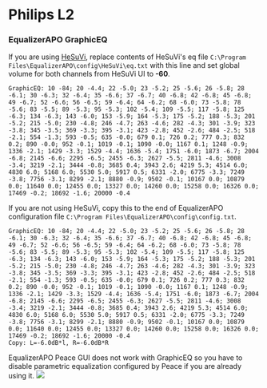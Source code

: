 # Philips L2
### EqualizerAPO GraphicEQ
If you are using [HeSuVi](https://sourceforge.net/projects/hesuvi/), replace contents of HeSuVi's eq file `C:\Program Files\EqualizerAPO\config\HeSuVi\eq.txt` with this line and set global volume for both channels from HeSuVi UI to **-60**.
```
GraphicEQ: 10 -84; 20 -4.4; 22 -5.0; 23 -5.2; 25 -5.6; 26 -5.8; 28 -6.1; 30 -6.3; 32 -6.4; 35 -6.6; 37 -6.7; 40 -6.8; 42 -6.8; 45 -6.8; 49 -6.7; 52 -6.6; 56 -6.5; 59 -6.4; 64 -6.2; 68 -6.0; 73 -5.8; 78 -5.6; 83 -5.5; 89 -5.3; 95 -5.3; 102 -5.4; 109 -5.5; 117 -5.8; 125 -6.3; 134 -6.3; 143 -6.0; 153 -5.9; 164 -5.3; 175 -5.2; 188 -5.3; 201 -5.2; 215 -5.0; 230 -4.8; 246 -4.7; 263 -4.6; 282 -4.3; 301 -3.9; 323 -3.8; 345 -3.5; 369 -3.3; 395 -3.1; 423 -2.8; 452 -2.6; 484 -2.5; 518 -2.1; 554 -1.3; 593 -0.5; 635 -0.0; 679 0.1; 726 0.2; 777 0.3; 832 0.2; 890 -0.0; 952 -0.1; 1019 -0.1; 1090 -0.0; 1167 0.1; 1248 -0.9; 1336 -2.1; 1429 -3.3; 1529 -4.4; 1636 -5.4; 1751 -6.0; 1873 -6.7; 2004 -6.8; 2145 -6.6; 2295 -6.5; 2455 -6.3; 2627 -5.5; 2811 -4.6; 3008 -3.4; 3219 -2.1; 3444 -0.8; 3685 0.4; 3943 2.6; 4219 5.3; 4514 6.0; 4830 6.0; 5168 6.0; 5530 5.0; 5917 0.5; 6331 -2.0; 6775 -3.3; 7249 -3.8; 7756 -3.1; 8299 -2.1; 8880 -0.9; 9502 -0.1; 10167 0.0; 10879 0.0; 11640 0.0; 12455 0.0; 13327 0.0; 14260 0.0; 15258 0.0; 16326 0.0; 17469 -0.2; 18692 -1.6; 20000 -0.4
```
If you are not using HeSuVi, copy this to the end of EqualizerAPO configuration file `C:\Program Files\EqualizerAPO\config\config.txt`.
```
GraphicEQ: 10 -84; 20 -4.4; 22 -5.0; 23 -5.2; 25 -5.6; 26 -5.8; 28 -6.1; 30 -6.3; 32 -6.4; 35 -6.6; 37 -6.7; 40 -6.8; 42 -6.8; 45 -6.8; 49 -6.7; 52 -6.6; 56 -6.5; 59 -6.4; 64 -6.2; 68 -6.0; 73 -5.8; 78 -5.6; 83 -5.5; 89 -5.3; 95 -5.3; 102 -5.4; 109 -5.5; 117 -5.8; 125 -6.3; 134 -6.3; 143 -6.0; 153 -5.9; 164 -5.3; 175 -5.2; 188 -5.3; 201 -5.2; 215 -5.0; 230 -4.8; 246 -4.7; 263 -4.6; 282 -4.3; 301 -3.9; 323 -3.8; 345 -3.5; 369 -3.3; 395 -3.1; 423 -2.8; 452 -2.6; 484 -2.5; 518 -2.1; 554 -1.3; 593 -0.5; 635 -0.0; 679 0.1; 726 0.2; 777 0.3; 832 0.2; 890 -0.0; 952 -0.1; 1019 -0.1; 1090 -0.0; 1167 0.1; 1248 -0.9; 1336 -2.1; 1429 -3.3; 1529 -4.4; 1636 -5.4; 1751 -6.0; 1873 -6.7; 2004 -6.8; 2145 -6.6; 2295 -6.5; 2455 -6.3; 2627 -5.5; 2811 -4.6; 3008 -3.4; 3219 -2.1; 3444 -0.8; 3685 0.4; 3943 2.6; 4219 5.3; 4514 6.0; 4830 6.0; 5168 6.0; 5530 5.0; 5917 0.5; 6331 -2.0; 6775 -3.3; 7249 -3.8; 7756 -3.1; 8299 -2.1; 8880 -0.9; 9502 -0.1; 10167 0.0; 10879 0.0; 11640 0.0; 12455 0.0; 13327 0.0; 14260 0.0; 15258 0.0; 16326 0.0; 17469 -0.2; 18692 -1.6; 20000 -0.4
Copy: L=-6.0dB*l, R=-6.0dB*R
```
EqualizerAPO Peace GUI does not work with GraphicEQ so you have to disable parametric equalization configured by Peace if you are already using it.
![](https://raw.githubusercontent.com/jaakkopasanen/AutoEq/master/results/Innerfidelity%202017/innerfidelity/onear/Philips%20L2/Philips%20L2.png)
